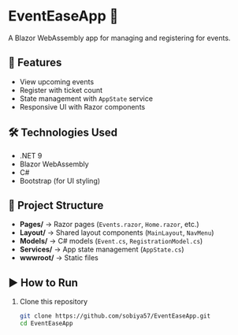 # EventEaseApp 🎉

A Blazor WebAssembly app for managing and registering for events.

## 🚀 Features
- View upcoming events  
- Register with ticket count  
- State management with `AppState` service  
- Responsive UI with Razor components  

## 🛠️ Technologies Used
- .NET 9  
- Blazor WebAssembly  
- C#  
- Bootstrap (for UI styling)  

## 📂 Project Structure
- **Pages/** → Razor pages (`Events.razor`, `Home.razor`, etc.)  
- **Layout/** → Shared layout components (`MainLayout`, `NavMenu`)  
- **Models/** → C# models (`Event.cs`, `RegistrationModel.cs`)  
- **Services/** → App state management (`AppState.cs`)  
- **wwwroot/** → Static files  

## ▶️ How to Run
1. Clone this repository  
   ```bash
   git clone https://github.com/sobiya57/EventEaseApp.git
   cd EventEaseApp

